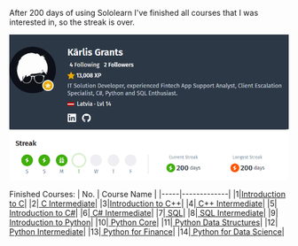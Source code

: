 After 200 days of using Sololearn I've finished all courses that I was interested in, so the streak is over.
<div id="header" align="center">
  <img src="https://github.com/KGrants/Sololearn/blob/main/Sololearn.png">
</div>


Finished Courses:
| No. | Course Name |
|-----|-------------|
|1|<a href="https://github.com/KGrants/Sololearn/tree/main/Introduction%20to%20C">Introduction to C</a>|
|2|<a href="https://github.com/KGrants/Sololearn/tree/main/C%20Intermediate"> C Intermediate</a>|
|3|<a href="https://github.com/KGrants/Sololearn/tree/main/Introduction%20to%20C%2B%2B">Introduction to C++</a>|
|4|<a href="https://github.com/KGrants/Sololearn/tree/main/C%2B%2B%20Intermediate"> C++ Intermediate</a>|
|5|<a href="https://github.com/KGrants/Sololearn/tree/main/Introduction%20to%20C%23"> Introduction to C#</a>|
|6|<a href="https://github.com/KGrants/Sololearn/tree/main/C%23%20Intermediate"> C# Intermediate</a>|
|7|<a href="https://github.com/KGrants/Sololearn/tree/main/SQL"> SQL</a>|
|8|<a href="https://github.com/KGrants/Sololearn/tree/main/SQL%20Intermediate"> SQL Intermediate</a>|
|9|<a href="https://github.com/KGrants/Sololearn/tree/main/Introduction%20to%20Python"> Introduction to Python</a>|
|10|<a href="https://github.com/KGrants/Sololearn/tree/main/Python%20Core"> Python Core</a>|
|11|<a href="https://github.com/KGrants/Sololearn/tree/main/Python%20Data%20Structures"> Python Data Structures</a>|
|12|<a href="https://github.com/KGrants/Sololearn/tree/main/Python%20Intermediate"> Python Intermediate</a>|
|13|<a href="https://github.com/KGrants/Sololearn/tree/main/Python%20fir%20Finance"> Python for Finance</a>|
|14|<a href="https://github.com/KGrants/Sololearn/tree/main/Python%20for%20Data%20Science"> Python for Data Science</a>|
